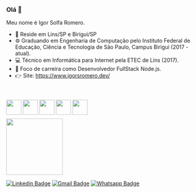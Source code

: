 ### Olá 👋

Meu nome é Igor Solfa Romero.
- 📍 Reside em Lins/SP e Birigui/SP
- ⚙️ Graduando em Engenharia de Computação pelo Instituto Federal de Educação, Ciência e Tecnologia de São Paulo, Campus Birigui (2017 - atual).
- 💻 Técnico em Informática para Internet pela ETEC de Lins (2017).
- 📡 Foco de carreira como Desenvolvedor FullStack Node.js.
- 👉 Site: https://www.igorsromero.dev/

<div style="display: inline_block; margin-top: 50px;">
<img align="center" height="40" width="40" src="https://cdn.jsdelivr.net/gh/devicons/devicon/icons/nodejs/nodejs-original.svg" />
<img align="center" height="40" width="40"  src="https://cdn.jsdelivr.net/gh/devicons/devicon/icons/react/react-original.svg" />
<img align="center" height="40" width="40" src="https://cdn.jsdelivr.net/gh/devicons/devicon/icons/javascript/javascript-original.svg" />
<img align="center" height="40" width="40" src="https://cdn.jsdelivr.net/gh/devicons/devicon/icons/html5/html5-original.svg" />
<img align="center" height="40" width="40" src="https://cdn.jsdelivr.net/gh/devicons/devicon/icons/css3/css3-original.svg" />
</div>


<p align="left" style="margin-top: 10px;">
  <a href="https://github.com/igorsromero">
   <img height="150em" src="https://github-readme-stats-eight-theta.vercel.app/api?username=igorsromero&show_icons=true&theme=dracula&include_all_commits=true&count_private=true&hide=issues,contribs" />

 </a>
</p>
 
 [![Linkedin Badge](https://img.shields.io/badge/LinkedIn-0077B5?style=for-the-badge&logo=linkedin&logoColor=white&link=https://www.linkedin.com/in/igorsromero/)](https://www.linkedin.com/in/igorsromero/)
[![Gmail Badge](https://img.shields.io/badge/Gmail-D14836?style=for-the-badge&logo=gmail&logoColor=white)](mailto:igorsolfaromero@gmail.com)
[![Whatsapp Badge](https://img.shields.io/badge/WhatsApp-25D366?style=for-the-badge&logo=whatsapp&logoColor=white)](https://api.whatsapp.com/send?phone=5514981363550)
<!--
**igorsromero/igorsromero** is a ✨ _special_ ✨ repository because its `README.md` (this file) appears on your GitHub profile.

